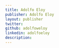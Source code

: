 ```yaml
---
title: Adolfo Eloy
publisher: Adolfo Eloy
layout: publisher
twitter:
github: adolfoweloy
linkedin: adolfoeloy
description:
---
```

